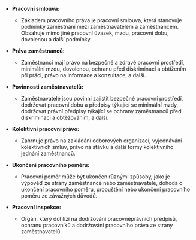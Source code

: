 -  **Pracovní smlouva:**
    - Základem pracovního práva je pracovní smlouva, která stanovuje podmínky zaměstnání mezi zaměstnavatelem a zaměstnancem. Obsahuje mimo jiné pracovní úvazek, mzdu, pracovní dobu, dovolenou a další podmínky.

-  **Práva zaměstnanců:**
    - Zaměstnanci mají právo na bezpečné a zdravé pracovní prostředí, minimální mzdu, dovolenou, ochranu před diskriminací a obtížením při práci, právo na informace a konzultace, a další.

-  **Povinnosti zaměstnavatelů:**
    - Zaměstnavatelé jsou povinni zajistit bezpečné pracovní prostředí, dodržovat pracovní dobu a předpisy týkající se minimální mzdy, dodržovat právní předpisy týkající se ochrany zaměstnanců před diskriminací a obtěžováním, a další.

-  **Kolektivní pracovní právo:**
    - Zahrnuje právo na zakládání odborových organizací, vyjednávání kolektivních smluv, právo na stávku a další formy kolektivního jednání zaměstnanců.

-  **Ukončení pracovního poměru:**
    - Pracovní poměr může být ukončen různými způsoby, jako je výpověď ze strany zaměstnance nebo zaměstnavatele, dohoda o ukončení pracovního poměru, propuštění nebo ukončení pracovního poměru ze závažných důvodů.

-  **Pracovní inspekce:**
    - Orgán, který dohlíží na dodržování pracovněprávních předpisů, ochranu pracovníků a dodržování pracovního práva ze strany zaměstnavatelů.